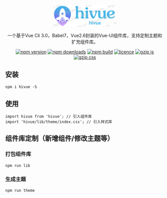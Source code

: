 <p align="center">
  <img width="200" src="./static/white-logo.png">
</p>
<div align="center">

一个基于Vue Cli 3.0，Babel7，Vue2.6封装的Vue-UI组件库，支持定制主题和扩充组件库。

[![npm version](https://img.shields.io/badge/npm-0.0.7-blue.svg)](https://www.npmjs.com/package/hivue) [![npm downloads](https://img.shields.io/badge/downloads-49%2Fmonth-brightgreen.svg)](https://npm-stat.com/charts.html?package=hivue) [![npm build](https://img.shields.io/badge/build-passing-brightgreen.svg)]() [![licence](https://img.shields.io/badge/license-MIT-green.svg)](https://github.com/dadaiwei/hivue/blob/master/LICENSE) [![gzip js](https://img.shields.io/badge/gzip%20size%3AJS-16KB-brightgreen.svg)]() [![gzip css](https://img.shields.io/badge/gzip%20sizeCSS-92KB-brightgreen.svg)]()
</div>

## 安装
```
npm i hivue -S
```

## 使用
```
import hivue from 'hivue'; // 引入组件库
import 'hivue/lib/theme/index.css'; // 引入样式库 
```
## 组件库定制（新增组件/修改主题等）
### 打包组件库
```
npm run lib
```

### 生成主题
```
npm run theme
```


